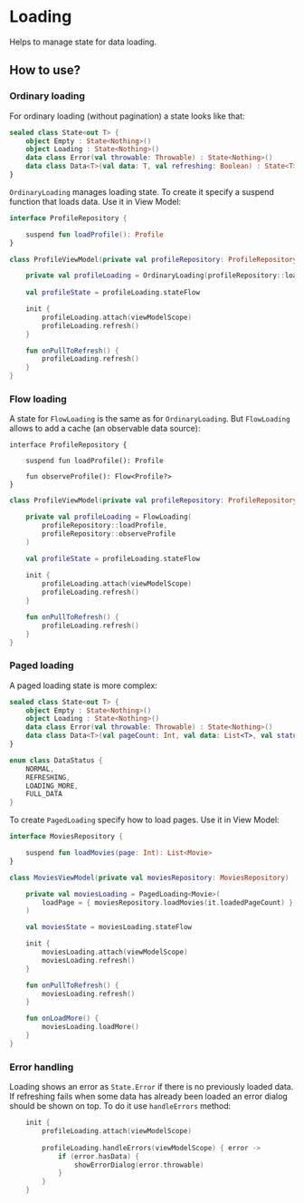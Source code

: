 # Loading
Helps to manage state for data loading.

## How to use?

### Ordinary loading
For ordinary loading (without pagination) a state looks like that:

```kotlin
sealed class State<out T> {
    object Empty : State<Nothing>()
    object Loading : State<Nothing>()
    data class Error(val throwable: Throwable) : State<Nothing>()
    data class Data<T>(val data: T, val refreshing: Boolean) : State<T>()
}
```

`OrdinaryLoading` manages loading state. To create it specify a suspend function that loads data. Use it in View Model:

```kotlin
interface ProfileRepository {

    suspend fun loadProfile(): Profile
}
```

```kotlin
class ProfileViewModel(private val profileRepository: ProfileRepository) : ViewModel() {

    private val profileLoading = OrdinaryLoading(profileRepository::loadProfile)
    
    val profileState = profileLoading.stateFlow

    init {
        profileLoading.attach(viewModelScope)
        profileLoading.refresh()
    }

    fun onPullToRefresh() {
        profileLoading.refresh()
    }
}
```

### Flow loading
A state for `FlowLoading` is the same as for `OrdinaryLoading`. But `FlowLoading` allows to add a cache (an observable data source):

```
interface ProfileRepository {

    suspend fun loadProfile(): Profile

    fun observeProfile(): Flow<Profile?>
}
```

```kotlin
class ProfileViewModel(private val profileRepository: ProfileRepository) : ViewModel() {

    private val profileLoading = FlowLoading(
        profileRepository::loadProfile,
        profileRepository::observeProfile
    )

    val profileState = profileLoading.stateFlow
    
    init {
        profileLoading.attach(viewModelScope)
        profileLoading.refresh()
    }

    fun onPullToRefresh() {
        profileLoading.refresh()
    }
}
```

### Paged loading
A paged loading state is more complex:
```kotlin
sealed class State<out T> {
    object Empty : State<Nothing>()
    object Loading : State<Nothing>()
    data class Error(val throwable: Throwable) : State<Nothing>()
    data class Data<T>(val pageCount: Int, val data: List<T>, val status: DataStatus) : State<T>()
}

enum class DataStatus {
    NORMAL,
    REFRESHING,
    LOADING_MORE,
    FULL_DATA
}
```

To create `PagedLoading` specify how to load pages. Use it in View Model:

```kotlin
interface MoviesRepository {

    suspend fun loadMovies(page: Int): List<Movie>
}

class MoviesViewModel(private val moviesRepository: MoviesRepository) : ViewModel() {

    private val moviesLoading = PagedLoading<Movie>(
        loadPage = { moviesRepository.loadMovies(it.loadedPageCount) }
    )

    val moviesState = moviesLoading.stateFlow

    init {
        moviesLoading.attach(viewModelScope)
        moviesLoading.refresh()
    }

    fun onPullToRefresh() {
        moviesLoading.refresh()
    }

    fun onLoadMore() {
        moviesLoading.loadMore()
    }
}
```

### Error handling
Loading shows an error as `State.Error` if there is no previously loaded data. If refreshing fails when some data has already been loaded an error dialog should be shown on top. To do it use `handleErrors` method:

```kotlin
    init {
        profileLoading.attach(viewModelScope)
        
        profileLoading.handleErrors(viewModelScope) { error ->
            if (error.hasData) {
                showErrorDialog(error.throwable)
            }
        }
    }
```